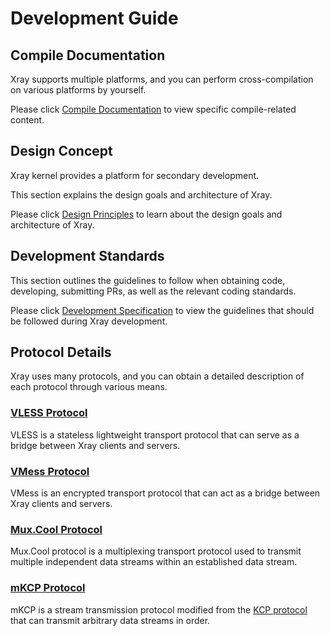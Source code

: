 # Development Guide

## Compile Documentation

Xray supports multiple platforms, and you can perform cross-compilation on various platforms by yourself.

Please click [Compile Documentation](./intro/compile.md) to view specific compile-related content.

## Design Concept

Xray kernel provides a platform for secondary development.

This section explains the design goals and architecture of Xray.

Please click [Design Principles](./intro/design.md) to learn about the design goals and architecture of Xray.

## Development Standards

This section outlines the guidelines to follow when obtaining code, developing, submitting PRs, as well as the relevant coding standards.

Please click [Development Specification](./intro/guide.md) to view the guidelines that should be followed during Xray development.

## Protocol Details

Xray uses many protocols, and you can obtain a detailed description of each protocol through various means.

### [VLESS Protocol](./protocols/vless.md)

VLESS is a stateless lightweight transport protocol that can serve as a bridge between Xray clients and servers.

### [VMess Protocol](./protocols/vmess.md)

VMess is an encrypted transport protocol that can act as a bridge between Xray clients and servers.

### [Mux.Cool Protocol](./protocols/muxcool.md)

Mux.Cool protocol is a multiplexing transport protocol used to transmit multiple independent data streams within an established data stream.

### [mKCP Protocol](./protocols/mkcp.md)

mKCP is a stream transmission protocol modified from the [KCP protocol](https://github.com/skywind3000/kcp) that can transmit arbitrary data streams in order.